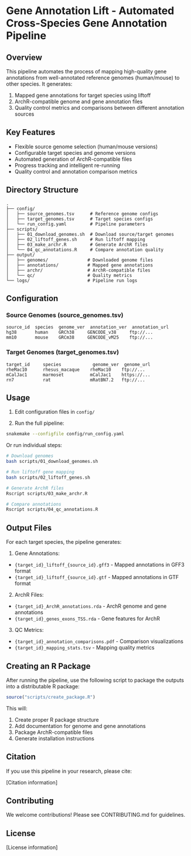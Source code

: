 # Gene Annotation Lift - Automated Cross-Species Gene Annotation Pipeline

## Overview

This pipeline automates the process of mapping high-quality gene annotations from well-annotated reference genomes (human/mouse) to other species. It generates:

1. Mapped gene annotations for target species using liftoff
2. ArchR-compatible genome and gene annotation files
3. Quality control metrics and comparisons between different annotation sources

## Key Features

- Flexible source genome selection (human/mouse versions)
- Configurable target species and genome versions
- Automated generation of ArchR-compatible files
- Progress tracking and intelligent re-running
- Quality control and annotation comparison metrics

## Directory Structure

```
.
├── config/
│   ├── source_genomes.tsv      # Reference genome configs 
│   ├── target_genomes.tsv      # Target species configs
│   └── run_config.yaml         # Pipeline parameters
├── scripts/
│   ├── 01_download_genomes.sh  # Download source/target genomes
│   ├── 02_liftoff_genes.sh     # Run liftoff mapping
│   ├── 03_make_archr.R         # Generate ArchR files
│   └── 04_qc_annotations.R     # Compare annotation quality
├── output/
│   ├── genomes/               # Downloaded genome files
│   ├── annotations/           # Mapped gene annotations
│   ├── archr/                 # ArchR-compatible files  
│   └── qc/                    # Quality metrics
└── logs/                      # Pipeline run logs
```

## Configuration

### Source Genomes (source_genomes.tsv)
```tsv
source_id  species  genome_ver  annotation_ver  annotation_url
hg38       human    GRCh38     GENCODE_v38     ftp://...
mm10       mouse    GRCm38     GENCODE_vM25    ftp://...
```

### Target Genomes (target_genomes.tsv) 
```tsv
target_id     species            genome_ver  genome_url
rheMac10      rhesus_macaque    rheMac10    ftp://...
mCalJac1      marmoset          mCalJac1    https://...
rn7           rat               mRatBN7.2   ftp://...
```

## Usage

1. Edit configuration files in `config/`

2. Run the full pipeline:
```bash
snakemake --configfile config/run_config.yaml
```

Or run individual steps:
```bash
# Download genomes
bash scripts/01_download_genomes.sh

# Run liftoff gene mapping 
bash scripts/02_liftoff_genes.sh

# Generate ArchR files
Rscript scripts/03_make_archr.R

# Compare annotations
Rscript scripts/04_qc_annotations.R
```

## Output Files

For each target species, the pipeline generates:

1. Gene Annotations:
- `{target_id}_liftoff_{source_id}.gff3` - Mapped annotations in GFF3 format
- `{target_id}_liftoff_{source_id}.gtf` - Mapped annotations in GTF format

2. ArchR Files:
- `{target_id}_ArchR_annotations.rda` - ArchR genome and gene annotations
- `{target_id}_genes_exons_TSS.rda` - Gene features for ArchR

3. QC Metrics:
- `{target_id}_annotation_comparisons.pdf` - Comparison visualizations
- `{target_id}_mapping_stats.tsv` - Mapping quality metrics

## Creating an R Package

After running the pipeline, use the following script to package the outputs into a distributable R package:

```R
source("scripts/create_package.R")
```

This will:
1. Create proper R package structure
2. Add documentation for genome and gene annotations
3. Package ArchR-compatible files
4. Generate installation instructions

## Citation

If you use this pipeline in your research, please cite:

[Citation information]

## Contributing

We welcome contributions! Please see CONTRIBUTING.md for guidelines.

## License

[License information]